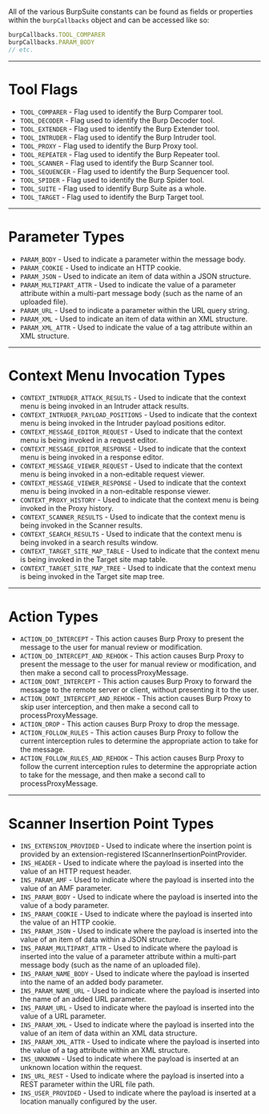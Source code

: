 All of the various BurpSuite constants can be found as fields or properties within the `burpCallbacks` object and can be accessed like so:

```javascript
burpCallbacks.TOOL_COMPARER
burpCallbacks.PARAM_BODY
// etc.
```

--- 

# Tool Flags

*  `TOOL_COMPARER` - Flag used to identify the Burp Comparer tool.
*  `TOOL_DECODER` - Flag used to identify the Burp Decoder tool.
*  `TOOL_EXTENDER` - Flag used to identify the Burp Extender tool.
*  `TOOL_INTRUDER` - Flag used to identify the Burp Intruder tool.
*  `TOOL_PROXY` - Flag used to identify the Burp Proxy tool.
*  `TOOL_REPEATER` - Flag used to identify the Burp Repeater tool.
*  `TOOL_SCANNER` - Flag used to identify the Burp Scanner tool.
*  `TOOL_SEQUENCER` - Flag used to identify the Burp Sequencer tool.
*  `TOOL_SPIDER` - Flag used to identify the Burp Spider tool.
*  `TOOL_SUITE` - Flag used to identify Burp Suite as a whole.
*  `TOOL_TARGET` - Flag used to identify the Burp Target tool.

---

# Parameter Types

*  `PARAM_BODY` - Used to indicate a parameter within the message body.
*  `PARAM_COOKIE` - Used to indicate an HTTP cookie.
*  `PARAM_JSON` - Used to indicate an item of data within a JSON structure.
*  `PARAM_MULTIPART_ATTR` - Used to indicate the value of a parameter attribute within a multi-part message body (such as the name of an uploaded file).
*  `PARAM_URL` - Used to indicate a parameter within the URL query string.
*  `PARAM_XML` - Used to indicate an item of data within an XML structure.
*  `PARAM_XML_ATTR` - Used to indicate the value of a tag attribute within an XML structure.

---

# Context Menu Invocation Types

*  `CONTEXT_INTRUDER_ATTACK_RESULTS` - Used to indicate that the context menu is being invoked in an Intruder attack results.
*  `CONTEXT_INTRUDER_PAYLOAD_POSITIONS` - Used to indicate that the context menu is being invoked in the Intruder payload positions editor.
*  `CONTEXT_MESSAGE_EDITOR_REQUEST` - Used to indicate that the context menu is being invoked in a request editor.
*  `CONTEXT_MESSAGE_EDITOR_RESPONSE` - Used to indicate that the context menu is being invoked in a response editor.
*  `CONTEXT_MESSAGE_VIEWER_REQUEST` - Used to indicate that the context menu is being invoked in a non-editable request viewer.
*  `CONTEXT_MESSAGE_VIEWER_RESPONSE` - Used to indicate that the context menu is being invoked in a non-editable response viewer.
*  `CONTEXT_PROXY_HISTORY` - Used to indicate that the context menu is being invoked in the Proxy history.
*  `CONTEXT_SCANNER_RESULTS` - Used to indicate that the context menu is being invoked in the Scanner results.
*  `CONTEXT_SEARCH_RESULTS` - Used to indicate that the context menu is being invoked in a search results window.
*  `CONTEXT_TARGET_SITE_MAP_TABLE` - Used to indicate that the context menu is being invoked in the Target site map table.
*  `CONTEXT_TARGET_SITE_MAP_TREE` - Used to indicate that the context menu is being invoked in the Target site map tree.

---

# Action Types

*  `ACTION_DO_INTERCEPT` - This action causes Burp Proxy to present the message to the user for manual review or modification.
*  `ACTION_DO_INTERCEPT_AND_REHOOK` - This action causes Burp Proxy to present the message to the user for manual review or modification, and then make a second call to processProxyMessage.
*  `ACTION_DONT_INTERCEPT` - This action causes Burp Proxy to forward the message to the remote server or client, without presenting it to the user.
*  `ACTION_DONT_INTERCEPT_AND_REHOOK` - This action causes Burp Proxy to skip user interception, and then make a second call to processProxyMessage.
*  `ACTION_DROP` - This action causes Burp Proxy to drop the message.
*  `ACTION_FOLLOW_RULES` - This action causes Burp Proxy to follow the current interception rules to determine the appropriate action to take for the message.
*  `ACTION_FOLLOW_RULES_AND_REHOOK` - This action causes Burp Proxy to follow the current interception rules to determine the appropriate action to take for the message, and then make a second call to processProxyMessage.

---

# Scanner Insertion Point Types

*  `INS_EXTENSION_PROVIDED` - Used to indicate where the insertion point is provided by an extension-registered IScannerInsertionPointProvider.
*  `INS_HEADER` - Used to indicate where the payload is inserted into the value of an HTTP request header.
*  `INS_PARAM_AMF` - Used to indicate where the payload is inserted into the value of an AMF parameter.
*  `INS_PARAM_BODY` - Used to indicate where the payload is inserted into the value of a body parameter.
*  `INS_PARAM_COOKIE` - Used to indicate where the payload is inserted into the value of an HTTP cookie.
*  `INS_PARAM_JSON` - Used to indicate where the payload is inserted into the value of an item of data within a JSON structure.
*  `INS_PARAM_MULTIPART_ATTR` - Used to indicate where the payload is inserted into the value of a parameter attribute within a multi-part message body (such as the name of an uploaded file).
*  `INS_PARAM_NAME_BODY` - Used to indicate where the payload is inserted into the name of an added body parameter.
*  `INS_PARAM_NAME_URL` - Used to indicate where the payload is inserted into the name of an added URL parameter.
*  `INS_PARAM_URL` - Used to indicate where the payload is inserted into the value of a URL parameter.
*  `INS_PARAM_XML` - Used to indicate where the payload is inserted into the value of an item of data within an XML data structure.
*  `INS_PARAM_XML_ATTR` - Used to indicate where the payload is inserted into the value of a tag attribute within an XML structure.
*  `INS_UNKNOWN` - Used to indicate where the payload is inserted at an unknown location within the request.
*  `INS_URL_REST` - Used to indicate where the payload is inserted into a REST parameter within the URL file path.
*  `INS_USER_PROVIDED` - Used to indicate where the payload is inserted at a location manually configured by the user.
